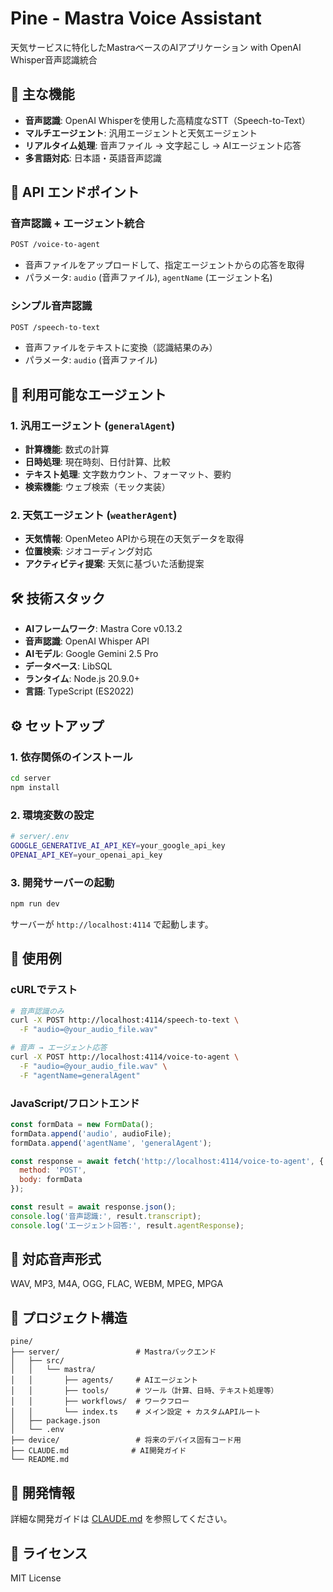 # Pine - Mastra Voice Assistant

天気サービスに特化したMastraベースのAIアプリケーション with OpenAI Whisper音声認識統合

## 🎤 主な機能

- **音声認識**: OpenAI Whisperを使用した高精度なSTT（Speech-to-Text）
- **マルチエージェント**: 汎用エージェントと天気エージェント
- **リアルタイム処理**: 音声ファイル → 文字起こし → AIエージェント応答
- **多言語対応**: 日本語・英語音声認識

## 🚀 API エンドポイント

### 音声認識 + エージェント統合
```bash
POST /voice-to-agent
```
- 音声ファイルをアップロードして、指定エージェントからの応答を取得
- パラメータ: `audio` (音声ファイル), `agentName` (エージェント名)

### シンプル音声認識
```bash
POST /speech-to-text
```
- 音声ファイルをテキストに変換（認識結果のみ）
- パラメータ: `audio` (音声ファイル)

## 🤖 利用可能なエージェント

### 1. 汎用エージェント (`generalAgent`)
- **計算機能**: 数式の計算
- **日時処理**: 現在時刻、日付計算、比較
- **テキスト処理**: 文字数カウント、フォーマット、要約
- **検索機能**: ウェブ検索（モック実装）

### 2. 天気エージェント (`weatherAgent`)
- **天気情報**: OpenMeteo APIから現在の天気データを取得
- **位置検索**: ジオコーディング対応
- **アクティビティ提案**: 天気に基づいた活動提案

## 🛠️ 技術スタック

- **AIフレームワーク**: Mastra Core v0.13.2
- **音声認識**: OpenAI Whisper API
- **AIモデル**: Google Gemini 2.5 Pro
- **データベース**: LibSQL
- **ランタイム**: Node.js 20.9.0+
- **言語**: TypeScript (ES2022)

## ⚙️ セットアップ

### 1. 依存関係のインストール
```bash
cd server
npm install
```

### 2. 環境変数の設定
```bash
# server/.env
GOOGLE_GENERATIVE_AI_API_KEY=your_google_api_key
OPENAI_API_KEY=your_openai_api_key
```

### 3. 開発サーバーの起動
```bash
npm run dev
```

サーバーが `http://localhost:4114` で起動します。

## 📝 使用例

### cURLでテスト
```bash
# 音声認識のみ
curl -X POST http://localhost:4114/speech-to-text \
  -F "audio=@your_audio_file.wav"

# 音声 → エージェント応答
curl -X POST http://localhost:4114/voice-to-agent \
  -F "audio=@your_audio_file.wav" \
  -F "agentName=generalAgent"
```

### JavaScript/フロントエンド
```javascript
const formData = new FormData();
formData.append('audio', audioFile);
formData.append('agentName', 'generalAgent');

const response = await fetch('http://localhost:4114/voice-to-agent', {
  method: 'POST',
  body: formData
});

const result = await response.json();
console.log('音声認識:', result.transcript);
console.log('エージェント回答:', result.agentResponse);
```

## 🎯 対応音声形式

WAV, MP3, M4A, OGG, FLAC, WEBM, MPEG, MPGA

## 📁 プロジェクト構造

```
pine/
├── server/                 # Mastraバックエンド
│   ├── src/
│   │   └── mastra/
│   │       ├── agents/     # AIエージェント
│   │       ├── tools/      # ツール（計算、日時、テキスト処理等）
│   │       ├── workflows/  # ワークフロー
│   │       └── index.ts    # メイン設定 + カスタムAPIルート
│   ├── package.json
│   └── .env
├── device/                 # 将来のデバイス固有コード用
├── CLAUDE.md              # AI開発ガイド
└── README.md
```

## 🔧 開発情報

詳細な開発ガイドは [CLAUDE.md](./CLAUDE.md) を参照してください。

## 📄 ライセンス

MIT License